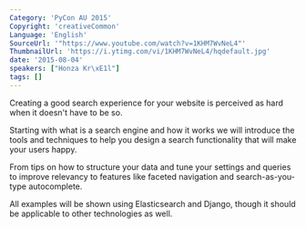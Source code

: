 ```yaml
---
Category: 'PyCon AU 2015'
Copyright: 'creativeCommon'
Language: 'English'
SourceUrl: '"https://www.youtube.com/watch?v=1KHM7WvNeL4"'
ThumbnailUrl: 'https://i.ytimg.com/vi/1KHM7WvNeL4/hqdefault.jpg'
date: '2015-08-04'
speakers: ["Honza Kr\xE1l"]
tags: []
---
```

Creating a good search experience for your website is perceived as hard when it doesn't have to be so.

Starting with what is a search engine and how it works we will introduce the tools and techniques to help you design a search functionality that will make your users happy.

From tips on how to structure your data and tune your settings and queries to improve relevancy to features like faceted navigation and search-as-you-type autocomplete.

All examples will be shown using Elasticsearch and Django, though it should be applicable to other technologies as well.
